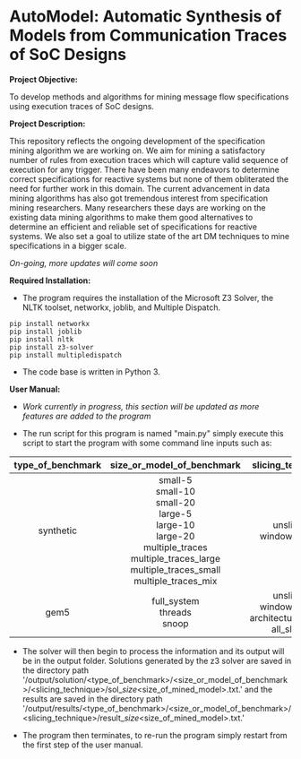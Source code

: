 # AutoModel: Automatic Synthesis of Models from Communication Traces of SoC Designs

**Project Objective:**

To develop methods and algorithms for mining message flow specifications using execution traces of SoC designs.

**Project Description:** 

This repository reflects the ongoing development of the specification mining algorithm we are working on. We aim for mining a satisfactory number of rules from execution traces which will capture valid sequence of execution for any trigger. There have been many endeavors to determine correct specifications for reactive systems but none of them obliterated the need for further work in this domain. The current advancement in data mining algorithms has also got tremendous interest from specification mining researchers. Many researchers these days are working on the existing data mining algorithms to make them good alternatives to determine an efficient and reliable set of specifications for reactive systems. We also set a goal to utilize state of the art DM techniques to mine specifications in a bigger scale.   

*On-going, more updates will come soon*

**Required Installation:** 

* The program requires the installation of the Microsoft Z3 Solver, the 
NLTK toolset, networkx, joblib, and Multiple Dispatch. 

```
pip install networkx
pip install joblib
pip install nltk
pip install z3-solver
pip install multipledispatch
```
* The code base is written in Python 3.

**User Manual:** 

* *Work currently in progress, this section will be updated as more features are added to the program*

* The run script for this program is named "main.py" simply execute this script
to start the program with some command line inputs such as:


| **type_of_benchmark** | **size_or_model_of_benchmark** | **slicing_technique**  |
| :---:         |     :---:      |          :---: |
| synthetic           | small-5 <br> small-10 <br> small-20  <br> large-5 <br> large-10 <br> large-20 <br> multiple_traces <br> multiple_traces_large <br> multiple_traces_small <br> multiple_traces_mix | unsliced <br> window_sliced |
| gem5                | full_system <br> threads <br> snoop  | unsliced <br> window_sliced <br> architectural_sliced <br> all_sliced |


* The solver will then begin to process the information and its output will be in the output folder. Solutions generated by the z3 solver are saved in the directory path '/output/solution/<type_of_benchmark>/<size_or_model_of_benchmark>/<slicing_technique>/sol_<number>_size_<size_of_mined_model>.txt.' and the results are saved in the directory path '/output/results/<type_of_benchmark>/<size_or_model_of_benchmark>/<slicing_technique>/result_<number>_size_<size_of_mined_model>.txt.'


* The program then terminates, to re-run the program simply restart from the first step
of the user manual.

